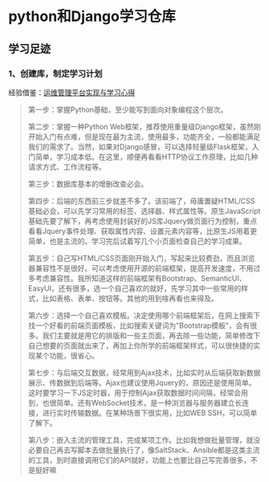 # python和Django学习仓库

## 学习足迹

### 1、创建库，制定学习计划

经验借鉴：[运维管理平台实现与学习心得](http://blog.51cto.com/lizhenliang/1864869)

>第一步：掌握Python基础，至少能写到面向对象编程这个层次。
>
>第二步：掌握一种Python Web框架，推荐使用重量级Django框架，虽然刚开始入门有点难，但是现在最为主流，使用最多，功能齐全，一般都能满足我们的需求了。当然，如果对Django感冒，可以选择轻量级Flask框架，入门简单，学习成本低。在这里，顺便再看看HTTP协议工作原理，比如几种请求方式、工作流程等。
>
>第三步：数据库基本的增删改查必会。
>
>第四步：后端的东西前三步就差不多了。该前端了，毋庸置疑HTML/CSS基础必会，可以先学习常用的标签、选择器、样式属性等。原生JavaScript基础先要了解下，再考虑使用封装好的JS库Jquery做页面行为控制，重点看看Jquery事件处理、获取属性内容、设置元素内容等，比原生JS用着更简单，也是主流的。学习完后试着写几个小页面检查自己的学习成果。
>
>第五步：自己写HTML/CSS页面刚开始入门，写起来比较费劲，而且浏览器兼容性不是很好。可以考虑使用开源的前端框架，提高开发速度，不用过多考虑兼容性。我所知道这样的前端框架有Bootstrap、SemanticUI、EasyUI，还有很多，选一个自己喜欢的就好，先学习其中一些常用的样式，比如表格、表单、按钮等。其他的用到啥再看也来得及。
>
>第六步：选择一个自己喜欢模板。决定使用哪个前端框架后，在网上搜索下找一个好看的前端页面模板，比如搜索关键词为"Bootstrap模板"，会有很多。我们主要就是用它的排版和一些主页面，再去除一些功能，简单修改下自己想要的页面就出来了，再加上你所学的前端框架样式，可以很快捷的实现某个功能，很省心。
>
>第七步：与后端交互数据，经常用到Ajax技术，比如实时从后端获取新数据展示、传数据到后端等。Ajax也建议使用Jquery的，原因还是使用简单。这时要学习一下JS定时器，用于控制Ajax获取数据时间间隔，经常会用到，也很简单。还有WebSocket技术，是一种浏览器与服务器建立长连接，进行实时传输数据。在某种场景下很实用，比如WEB SSH，可以简单了解下。
>
>第八步：嵌入主流的管理工具，完成某项工作。比如我想做批量管理，就没必要自己再去写脚本去做批量执行了，像SaltStack、Ansible都是这类主流的工具，到时直接调用它们的API就好，功能上也要比自己写完善很多，不是挺好嘛